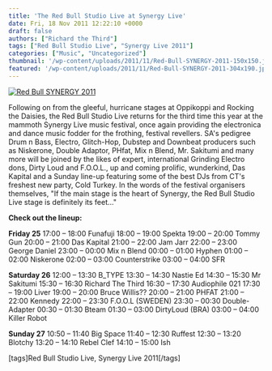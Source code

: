 ```yaml
---
title: 'The Red Bull Studio Live at Synergy Live'
date: Fri, 18 Nov 2011 12:22:10 +0000
draft: false
authors: ["Richard the Third"]
tags: ["Red Bull Studio Live", "Synergy Live 2011"]
categories: ["Music", "Uncategorized"]
thumbnail: '/wp-content/uploads/2011/11/Red-Bull-SYNERGY-2011-150x150.jpg'
featured: '/wp-content/uploads/2011/11/Red-Bull-SYNERGY-2011-304x190.jpg'
---
```


[![](/wp-content/uploads/2011/11/Red-Bull-SYNERGY-2011-e1321618698640.jpg "Red Bull SYNERGY 2011")](/2011/11/18/the-red-bull-studio-live-at-synergy-live/red-bull-synergy-2011/)

Following on from the gleeful, hurricane stages at Oppikoppi and Rocking the Daisies, the Red Bull Studio Live returns for the third time this year at the mammoth Synergy Live music festival, once again providing the electronica and dance music fodder for the frothing, festival revellers. SA's pedigree Drum n Bass, Electro, Glitch-Hop, Dubstep and Downbeat producers such as Niskerone, Double Adaptor, PHfat, Mix n Blend, Mr. Sakitumi and many more will be joined by the likes of expert, international Grinding Electro dons, Dirty Loud and F.O.O.L., up and coming prolific, wunderkind, Das Kapital and a Sunday line-up featuring some of the best DJs from CT's freshest new party, Cold Turkey. In the words of the festival organisers themselves, "If the main stage is the heart of Synergy, the Red Bull Studio Live stage is definitely its feet…"

**Check out the lineup:**

**Friday 25** 17:00 – 18:00 Funafuji 18:00 – 19:00 Spekta 19:00 – 20:00 Tommy Gun 20:00 – 21:00 Das Kapital 21:00 – 22:00 Jam Jarr 22:00 – 23:00 George Daniel 23:00 – 00:00 Mix n Blend 00:00 – 01:00 Hyphen 01:00 – 02:00 Niskerone 02:00 – 03:00 Counterstrike 03:00 – 04:00 SFR

**Saturday 26** 12:00 – 13:30 B\_TYPE 13:30 – 14:30 Nastie Ed 14:30 – 15:30 Mr Sakitumi 15:30 – 16:30 Richard The Third 16:30 – 17:30 Audiophile 021 17:30 – 19:00 Liver 19:00 – 20:00 Bruce Willis?? 20:00 – 21:00 PHFAT 21:00 – 22:00 Kennedy 22:00 – 23:30 F.O.O.L (SWEDEN) 23:30 – 00:30 Double-Adapter 00:30 – 01:30 Bteam 01:30 – 03:00 DirtyLoud (BRA) 03:00 – 04:00 Killer Robot

**Sunday 27** 10:50 – 11:40 Big Space 11:40 – 12:30 Ruffest 12:30 – 13:20 Blotchy 13:20 – 14:10 Rebel Clef 14:10 – 15:00 Ish

\[tags\]Red Bull Studio Live, Synergy Live 2011\[/tags\]